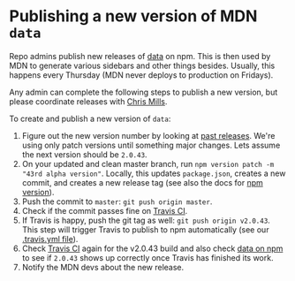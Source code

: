 # Publishing a new version of MDN `data`

Repo admins publish new releases of [data](https://www.npmjs.com/package/mdn-data) on npm.
This is then used by MDN to generate various sidebars and other things besides.
Usually, this happens every Thursday (MDN never deploys to production on Fridays).

Any admin can complete the following steps to publish a new version, but please coordinate releases with [Chris Mills](https://github.com/chrisdavidmills).

To create and publish a new version of `data`:

1. Figure out the new version number by looking at [past releases](https://github.com/mdn/data/releases). We're using only patch versions until something major changes. Lets assume the next version should be `2.0.43`.
2. On your updated and clean master branch, run `npm version patch -m "43rd alpha version"`. Locally, this updates `package.json`, creates a new commit, and creates a new release tag (see also the docs for [npm version](https://docs.npmjs.com/cli/version)).
3. Push the commit to `master`: `git push origin master`.
4. Check if the commit passes fine on [Travis CI](https://travis-ci.org/mdn/data).
5. If Travis is happy, push the git tag as well: `git push origin v2.0.43`.
This step will trigger Travis to publish to npm automatically (see our [.travis.yml file](https://github.com/mdn/data/blob/master/.travis.yml)).
6. Check [Travis CI](https://travis-ci.org/mdn/data) again for the v2.0.43 build and also check [data on npm](https://www.npmjs.com/package/mdn-data) to see if `2.0.43` shows up correctly once Travis has finished its work.
7. Notify the MDN devs about the new release.
